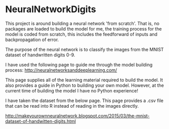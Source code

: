 # NeuralNetworkDigits
This project is around building a neural network 'from scratch'. That is, no packages are loaded to build the model for me, the training process for the model is coded from scratch, this includes the feedforward of inputs and backpropagation of error. 

The purpose of the neural network is to classify the images from the MNIST dataset of handwritten digits 0-9.

I have used the following page to guide me through the model building process:
http://neuralnetworksanddeeplearning.com/

This page supplies all of the learning material required to build the model. It also provides a guide in Python to building your own model. However, at the current time of building the model I have no Python experience!

I have taken the dataset from the below page. This page provides a .csv file that can be read into R instead of reading in the images directly.

http://makeyourownneuralnetwork.blogspot.com/2015/03/the-mnist-dataset-of-handwitten-digits.html
